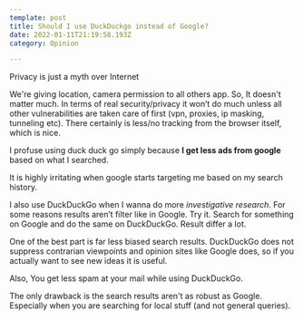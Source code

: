 ```yaml
---
template: post
title: Should I use DuckDuckgo instead of Google?
date: 2022-01-11T21:19:58.193Z
category: Opinion

---
```


Privacy is just a myth over Internet

We're giving location, camera permission to all others app. So, It doesn't matter much. In terms of real security/privacy it won’t do much unless all other vulnerabilities are taken care of first (vpn, proxies, ip masking, tunneling etc). There certainly is less/no tracking from the browser itself, which is nice.

I profuse using duck duck go simply because **I get less ads from google** based on what I searched.

It is highly irritating when google starts targeting me based on my search history.

I also use DuckDuckGo when I wanna do more *investigative research*. For some reasons results aren’t filter like in Google. Try it. Search for something on Google and do the same on DuckDuckGo. Result differ a lot.

One of the best part is far less biased search results. DuckDuckGo does not suppress contrarian viewpoints and opinion sites like Google does, so if you actually want to see new ideas it is useful.

Also, You get less spam at your mail while using DuckDuckGo.

The only drawback is the search results aren't as robust as Google. Especially when you are searching for local stuff (and not general queries).